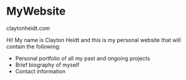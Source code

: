 # MyWebsite
claytonheidt.com

Hi! My name is Clayton Heidt and this is my personal website that will contain the following:
- Personal portfolio of all my past and ongoing projects
- Brief biography of myself
- Contact information
